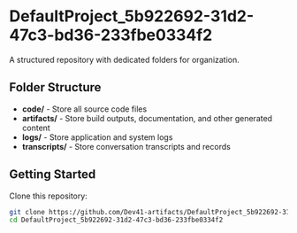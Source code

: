 # DefaultProject_5b922692-31d2-47c3-bd36-233fbe0334f2
A structured repository with dedicated folders for organization.

## Folder Structure

- **code/** - Store all source code files
- **artifacts/** - Store build outputs, documentation, and other generated content
- **logs/** - Store application and system logs
- **transcripts/** - Store conversation transcripts and records

## Getting Started

Clone this repository:
```bash
git clone https://github.com/Dev41-artifacts/DefaultProject_5b922692-31d2-47c3-bd36-233fbe0334f2
cd DefaultProject_5b922692-31d2-47c3-bd36-233fbe0334f2
```
